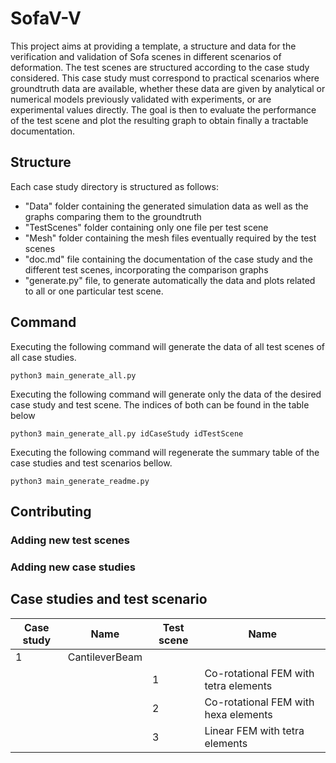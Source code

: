 # SofaV-V

This project aims at providing a template, a structure and data for the verification and validation of Sofa scenes in different scenarios of deformation. The test scenes are structured according to the case study considered. This case study must correspond to practical scenarios where groundtruth data are available, whether these data are given by analytical or numerical models previously validated with experiments, or are experimental values directly. The goal is then to evaluate the performance of the test scene and plot the resulting graph to obtain finally a tractable documentation.

## Structure

Each case study directory is structured as follows:
* "Data" folder containing the generated simulation data as well as the graphs comparing them to the groundtruth
* "TestScenes" folder containing only one file per test scene
* "Mesh" folder containing the mesh files eventually required by the test scenes
* "doc.md" file containing the documentation of the case study and the different test scenes, incorporating the comparison graphs
* "generate.py" file, to generate automatically the data and plots related to all or one particular test scene.

## Command

Executing the following command will generate the data of all test scenes of all case studies. 

```console
python3 main_generate_all.py
```

Executing the following command will generate only the data of the desired case study and test scene. The indices of both can be found in the table below

```console
python3 main_generate_all.py idCaseStudy idTestScene
```

Executing the following command will regenerate the summary table of the case studies and test scenarios bellow.

```console
python3 main_generate_readme.py 
```

## Contributing

### Adding new test scenes

### Adding new case studies

## Case studies and test scenario

| Case study | Name | Test scene | Name | 
| ---------- | ---- | ---------- | ---- | 
| 1 | CantileverBeam | | | 
| |  | 1 | Co-rotational FEM with tetra elements | 
| |  | 2 | Co-rotational FEM with hexa elements | 
| |  | 3 | Linear FEM with tetra elements | 
